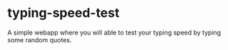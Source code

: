 # typing-speed-test
A simple webapp where you will able to test your typing speed by typing some random quotes.
